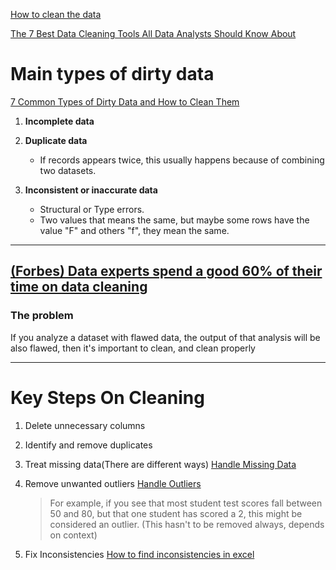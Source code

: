[How to clean the data](https://careerfoundry.com/en/blog/data-analytics/what-is-data-cleaning/)

[The 7 Best Data Cleaning Tools All Data Analysts Should Know About](https://careerfoundry.com/en/blog/data-analytics/best-data-cleaning-tools/)


# Main types of dirty data

[7 Common Types of Dirty Data and How to Clean Them](https://www.zoominfo.com/blog/operations/dirty-data-bottom-line)

1. **Incomplete data**
2. **Duplicate data**
   - If records appears twice, this usually happens because of combining two datasets.
  
3. **Inconsistent or inaccurate data**
    - Structural or Type errors.
    - Two values that means the same, but maybe some rows have the value "F" and others "f", they mean the same.
  

---
[(Forbes) Data experts spend a good 60% of their time on data cleaning](https://www.forbes.com/sites/gilpress/2016/03/23/data-preparation-most-time-consuming-least-enjoyable-data-science-task-survey-says/?sh=4cb681666f63)
---

### The problem
If you analyze a dataset with flawed data, the output of that analysis will be also flawed, then it's important to clean, and clean properly
  
---

# Key Steps On Cleaning

1. Delete unnecessary columns
2. Identify and remove duplicates
3. Treat missing data(There are different ways) [Handle Missing Data](https://towardsdatascience.com/all-about-missing-data-handling-b94b8b5d2184)
   
4. Remove unwanted outliers [Handle Outliers](https://careerfoundry.com/en/events/how-to-detect-handle-outliers/)
    >For example, if you see that most student test scores fall between 50 and 80, but that one student has scored a 2, this might be considered an outlier. (This hasn't to be removed always, depends on context)

5. Fix Inconsistencies [How to find inconsistencies in excel](https://edu.gcfglobal.org/en/excel-tips/a-trick-for-finding-inconsistent-data/1/)

